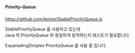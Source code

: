 ##### Priority-Queue 

https://github.com/lemire/StablePriorityQueue.js

StablePriorityQueue 를 사용하고 있는데  
Java 의 PriorityQueue 와 동일하게 동작하는지 테스트가 필요합니다.

ExpanadingSimplex PriorityQueue 를 사용 중 입니다.

